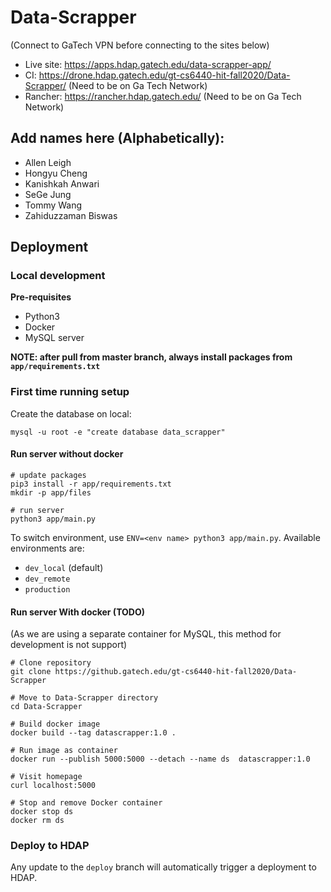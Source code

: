 # Data-Scrapper

(Connect to GaTech VPN before connecting to the sites below)

* Live site: https://apps.hdap.gatech.edu/data-scrapper-app/
* CI: https://drone.hdap.gatech.edu/gt-cs6440-hit-fall2020/Data-Scrapper/ (Need to be on Ga Tech Network)
* Rancher: https://rancher.hdap.gatech.edu/ (Need to be on Ga Tech Network)


## Add names here (Alphabetically):

* Allen Leigh
* Hongyu Cheng
* Kanishkah Anwari
* SeGe Jung
* Tommy Wang
* Zahiduzzaman Biswas

## Deployment

### Local development

**Pre-requisites**

* Python3
* Docker
* MySQL server


**NOTE: after pull from master branch, always install packages from `app/requirements.txt`**

### First time running setup

Create the database on local:

```
mysql -u root -e "create database data_scrapper"
```

#### Run server without docker

```shell
# update packages
pip3 install -r app/requirements.txt
mkdir -p app/files

# run server
python3 app/main.py
```

To switch environment, use `ENV=<env name> python3 app/main.py`. Available environments are:

* `dev_local` (default)
* `dev_remote`
* `production`


#### Run server With docker (TODO)

(As we are using a separate container for MySQL, this method for development is not support)

```shell
# Clone repository
git clone https://github.gatech.edu/gt-cs6440-hit-fall2020/Data-Scrapper

# Move to Data-Scrapper directory
cd Data-Scrapper

# Build docker image
docker build --tag datascrapper:1.0 .

# Run image as container
docker run --publish 5000:5000 --detach --name ds  datascrapper:1.0

# Visit homepage
curl localhost:5000

# Stop and remove Docker container
docker stop ds
docker rm ds
```

### Deploy to HDAP

Any update to the `deploy` branch will automatically trigger a deployment to HDAP.
